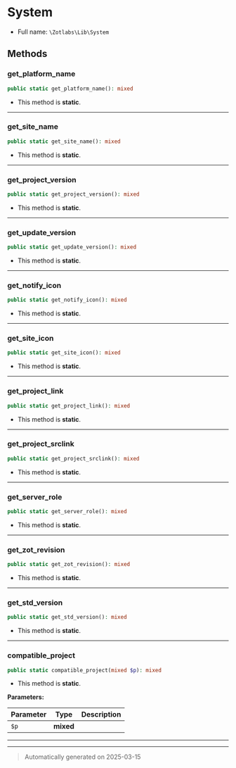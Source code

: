 
# System





* Full name: `\Zotlabs\Lib\System`




## Methods


### get_platform_name



```php
public static get_platform_name(): mixed
```



* This method is **static**.








***

### get_site_name



```php
public static get_site_name(): mixed
```



* This method is **static**.








***

### get_project_version



```php
public static get_project_version(): mixed
```



* This method is **static**.








***

### get_update_version



```php
public static get_update_version(): mixed
```



* This method is **static**.








***

### get_notify_icon



```php
public static get_notify_icon(): mixed
```



* This method is **static**.








***

### get_site_icon



```php
public static get_site_icon(): mixed
```



* This method is **static**.








***

### get_project_link



```php
public static get_project_link(): mixed
```



* This method is **static**.








***

### get_project_srclink



```php
public static get_project_srclink(): mixed
```



* This method is **static**.








***

### get_server_role



```php
public static get_server_role(): mixed
```



* This method is **static**.








***

### get_zot_revision



```php
public static get_zot_revision(): mixed
```



* This method is **static**.








***

### get_std_version



```php
public static get_std_version(): mixed
```



* This method is **static**.








***

### compatible_project



```php
public static compatible_project(mixed $p): mixed
```



* This method is **static**.




**Parameters:**

| Parameter | Type | Description |
|-----------|------|-------------|
| `$p` | **mixed** |  |





***


***
> Automatically generated on 2025-03-15
